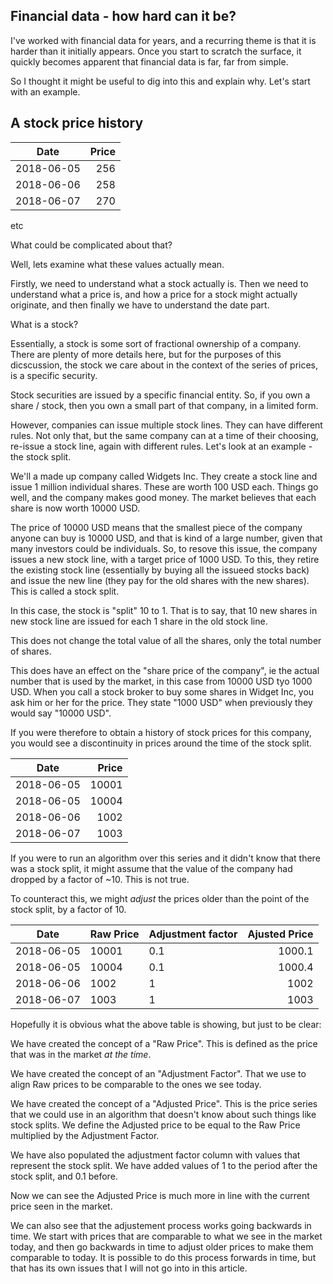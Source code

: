 ## Financial data - how hard can it be?

I've worked with financial data for years, and a recurring theme is that it is harder than it initially appears. Once you start to scratch the surface, it quickly becomes apparent that financial data is far, far from simple. 

So I thought it might be useful to dig into this and explain why. Let's start with an example.

## A stock price history


| Date | Price |
|------------|------------:|
| 2018-06-05 | 256 |
| 2018-06-06 | 258 |
| 2018-06-07 | 270 |

etc

What could be complicated about that?

Well, lets examine what these values actually mean.

Firstly, we need to understand what a stock actually is. Then we need to understand what a price is, and how a price for a stock might actually originate, and then finally we have to understand the date part.

What is a stock?


Essentially, a  stock is some sort of fractional ownership of a company. There are plenty of more details here, but for the purposes of this dicscussion, the stock we care about in the context of the series of prices, is a specific security. 

Stock securities are issued by a specific financial entity. So, if you own a share / stock, then you own a small part of that company, in a limited form. 

However, companies can issue multiple stock lines. They can have different rules. Not only that, but the same company can at a time of their choosing, re-issue a stock line, again with different rules. Let's look at an example - the stock split.

We'll a made up company called Widgets Inc. They create a stock line and issue 1 million individual shares. These are worth 100 USD each. Things go well, and the company makes good money. The market believes that each share is now worth 10000 USD. 

The price of 10000 USD means that the smallest piece of the company anyone can buy is 10000 USD, and that is kind of a large number, given that many investors could be individuals. So, to resove this issue, the company issues a new stock line, with a target price of 1000 USD. To this, they retire the existing stock line (essentially by buying all the issueed stocks back) and issue the new line (they pay for the old shares with the new shares). This is called a stock split. 

In this case, the stock is "split" 10 to 1. That is to say, that 10 new shares in new stock line are issued for each 1 share in the old stock line.

This does not change the total value of all the shares, only the total number of shares.

This does have an effect on the "share price of the company", ie the actual number that is used by the market, in this case from 10000 USD tyo 1000 USD. When you call a stock broker to buy some shares in Widget Inc, you ask him or her for the price. They state "1000 USD" when previously they would say "10000 USD".

If you were therefore to obtain a history of stock prices for this company, you would see a discontinuity in prices around the time of the stock split. 

| Date | Price |
|------------|------------:|
| 2018-06-05 | 10001 |
| 2018-06-05 | 10004 |
| 2018-06-06 | 1002 |
| 2018-06-07 | 1003 |

If you were to run an algorithm over this series and it didn't know that there was a stock split, it might assume that the value of the company had dropped by a factor of ~10. This is not true.

To counteract this, we might _adjust_ the prices older than the point of the stock split, by a factor of 10.

| Date | Raw Price | Adjustment factor | Ajusted Price |
|------------|------------|------------|------------:|
| 2018-06-05 | 10001 | 0.1 | 1000.1 |
| 2018-06-05 | 10004 | 0.1 | 1000.4 |
| 2018-06-06 | 1002 | 1 | 1002 |
| 2018-06-07 | 1003 | 1 | 1003 |

Hopefully it is obvious what the above table is showing, but just to be clear:

We have created the concept of a "Raw Price". This is defined as the price that was in the market _at the time_.

We have created the concept of an "Adjustment Factor". That we use to align Raw prices to be comparable to the ones we see today.

We have created the concept of a "Adjusted Price". This is the price series that we could use in an algorithm that doesn't know about such things like stock splits. We define the Adjusted price to be equal to the Raw Price multiplied by the Adjustment Factor.

We have also populated the adjustment factor column with values that represent the stock split. We have added values of 1 to the period after the stock split, and 0.1 before.

Now we can see the Adjusted Price is much more in line with the current price seen in the market.

We can also see that the adjustement process works going backwards in time. We start with prices that are comparable to what we see in the market today, and then go backwards in time to adjust older prices to make them comparable to today. It is possible to do this process forwards in time, but that has its own issues that I will not go into in this article.

